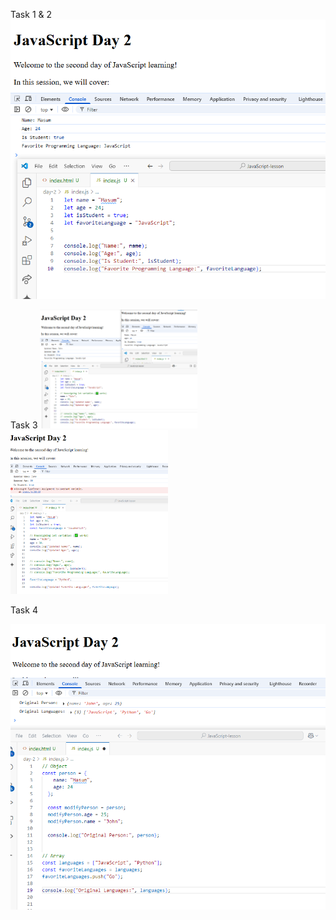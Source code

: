 Task 1 & 2
<img src="task-1-2.png" alt="task 1 2"/>

Task 3
<img src="task-3.png" alt="task 3" width="50%"/>
<img src="task-const.png" alt="task 3" width="50%"/>

Task 4

<img src="task-4.png" alt="task 4"/>